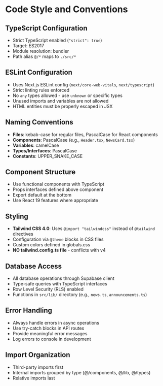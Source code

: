 # Code Style and Conventions

## TypeScript Configuration
- Strict TypeScript enabled (`"strict": true`)
- Target: ES2017
- Module resolution: bundler
- Path alias `@/*` maps to `./src/*`

## ESLint Configuration
- Uses Next.js ESLint config (`next/core-web-vitals`, `next/typescript`)
- Strict linting rules enforced
- No `any` types allowed - use `unknown` or specific types
- Unused imports and variables are not allowed
- HTML entities must be properly escaped in JSX

## Naming Conventions
- **Files**: kebab-case for regular files, PascalCase for React components
- **Components**: PascalCase (e.g., `Header.tsx`, `NewsCard.tsx`)
- **Variables**: camelCase
- **Types/Interfaces**: PascalCase
- **Constants**: UPPER_SNAKE_CASE

## Component Structure
- Use functional components with TypeScript
- Props interfaces defined above component
- Export default at the bottom
- Use React 19 features where appropriate

## Styling
- **Tailwind CSS 4.0**: Uses `@import "tailwindcss"` instead of `@tailwind` directives
- Configuration via `@theme` blocks in CSS files
- Custom colors defined in globals.css
- **NO tailwind.config.ts file** - conflicts with v4

## Database Access
- All database operations through Supabase client
- Type-safe queries with TypeScript interfaces
- Row Level Security (RLS) enabled
- Functions in `src/lib/` directory (e.g., `news.ts`, `announcements.ts`)

## Error Handling
- Always handle errors in async operations
- Use try-catch blocks in API routes
- Provide meaningful error messages
- Log errors to console in development

## Import Organization
- Third-party imports first
- Internal imports grouped by type (@/components, @/lib, @/types)
- Relative imports last